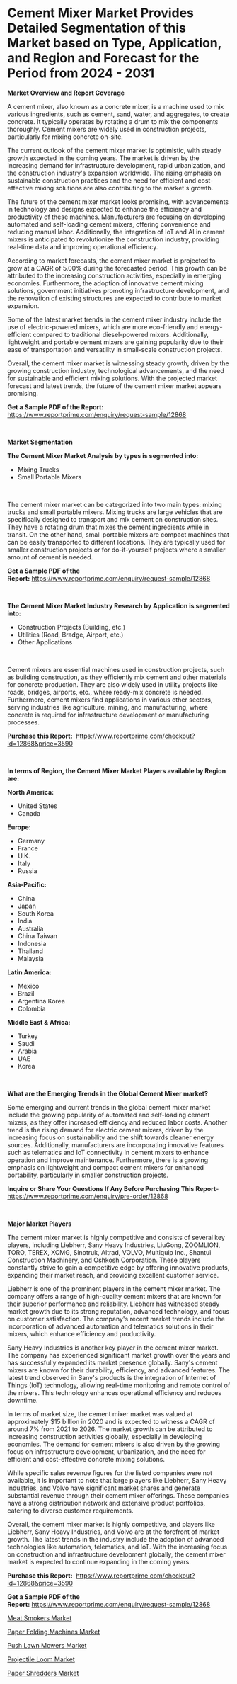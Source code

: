 <p><h1>Cement Mixer Market Provides Detailed Segmentation of this Market based on Type, Application, and Region and Forecast for the Period from 2024 - 2031</h1></p><p><strong>Market Overview and Report Coverage</strong></p>
<p><p>A cement mixer, also known as a concrete mixer, is a machine used to mix various ingredients, such as cement, sand, water, and aggregates, to create concrete. It typically operates by rotating a drum to mix the components thoroughly. Cement mixers are widely used in construction projects, particularly for mixing concrete on-site.</p><p>The current outlook of the cement mixer market is optimistic, with steady growth expected in the coming years. The market is driven by the increasing demand for infrastructure development, rapid urbanization, and the construction industry's expansion worldwide. The rising emphasis on sustainable construction practices and the need for efficient and cost-effective mixing solutions are also contributing to the market's growth.</p><p>The future of the cement mixer market looks promising, with advancements in technology and designs expected to enhance the efficiency and productivity of these machines. Manufacturers are focusing on developing automated and self-loading cement mixers, offering convenience and reducing manual labor. Additionally, the integration of IoT and AI in cement mixers is anticipated to revolutionize the construction industry, providing real-time data and improving operational efficiency.</p><p>According to market forecasts, the cement mixer market is projected to grow at a CAGR of 5.00% during the forecasted period. This growth can be attributed to the increasing construction activities, especially in emerging economies. Furthermore, the adoption of innovative cement mixing solutions, government initiatives promoting infrastructure development, and the renovation of existing structures are expected to contribute to market expansion.</p><p>Some of the latest market trends in the cement mixer industry include the use of electric-powered mixers, which are more eco-friendly and energy-efficient compared to traditional diesel-powered mixers. Additionally, lightweight and portable cement mixers are gaining popularity due to their ease of transportation and versatility in small-scale construction projects.</p><p>Overall, the cement mixer market is witnessing steady growth, driven by the growing construction industry, technological advancements, and the need for sustainable and efficient mixing solutions. With the projected market forecast and latest trends, the future of the cement mixer market appears promising.</p></p>
<p><strong>Get a Sample PDF of the Report:</strong> <a href="https://www.reportprime.com/enquiry/request-sample/12868">https://www.reportprime.com/enquiry/request-sample/12868</a></p>
<p>&nbsp;</p>
<p><strong>Market Segmentation</strong></p>
<p><strong>The Cement Mixer Market Analysis by types is segmented into:</strong></p>
<p><ul><li>Mixing Trucks</li><li>Small Portable Mixers</li></ul></p>
<p>&nbsp;</p>
<p><p>The cement mixer market can be categorized into two main types: mixing trucks and small portable mixers. Mixing trucks are large vehicles that are specifically designed to transport and mix cement on construction sites. They have a rotating drum that mixes the cement ingredients while in transit. On the other hand, small portable mixers are compact machines that can be easily transported to different locations. They are typically used for smaller construction projects or for do-it-yourself projects where a smaller amount of cement is needed.</p></p>
<p><strong>Get a Sample PDF of the Report:</strong>&nbsp;<a href="https://www.reportprime.com/enquiry/request-sample/12868">https://www.reportprime.com/enquiry/request-sample/12868</a></p>
<p>&nbsp;</p>
<p><strong>The Cement Mixer Market Industry Research by Application is segmented into:</strong></p>
<p><ul><li>Construction Projects (Building, etc.)</li><li>Utilities (Road, Bradge, Airport, etc.)</li><li>Other Applications</li></ul></p>
<p>&nbsp;</p>
<p><p>Cement mixers are essential machines used in construction projects, such as building construction, as they efficiently mix cement and other materials for concrete production. They are also widely used in utility projects like roads, bridges, airports, etc., where ready-mix concrete is needed. Furthermore, cement mixers find applications in various other sectors, serving industries like agriculture, mining, and manufacturing, where concrete is required for infrastructure development or manufacturing processes.</p></p>
<p><strong>Purchase this Report:</strong>&nbsp; <a href="https://www.reportprime.com/checkout?id=12868&price=3590">https://www.reportprime.com/checkout?id=12868&price=3590</a></p>
<p>&nbsp;</p>
<p><strong>In terms of Region, the Cement Mixer Market Players available by Region are:</strong></p>
<p>
    <p> <strong> North America: </strong>
        <ul>
            <li>United States</li>
            <li>Canada</li>
        </ul>
        </p> 
    <p> <strong> Europe: </strong>
        <ul>
            <li>Germany</li>
            <li>France</li>
            <li>U.K.</li>
            <li>Italy</li>
            <li>Russia</li>
        </ul>
        </p> 
    <p> <strong> Asia-Pacific: </strong>
        <ul>
            <li>China</li>
            <li>Japan</li>
            <li>South Korea</li>
            <li>India</li>
            <li>Australia</li>
            <li>China Taiwan</li>
            <li>Indonesia</li>
            <li>Thailand</li>
            <li>Malaysia</li>
        </ul>
        </p> 
    <p> <strong> Latin America: </strong>
        <ul>
            <li>Mexico</li>
            <li>Brazil</li>
            <li>Argentina Korea</li>
            <li>Colombia</li>
        </ul>
        </p> 
    <p> <strong> Middle East & Africa: </strong>
        <ul>
            <li>Turkey</li>
            <li>Saudi</li>
            <li>Arabia</li>
            <li>UAE</li>
            <li>Korea</li>
        </ul>
    </p>
    </p>
<p>&nbsp;</p>
<p><strong>What are the Emerging Trends in the Global Cement Mixer market?</strong></p>
<p><p>Some emerging and current trends in the global cement mixer market include the growing popularity of automated and self-loading cement mixers, as they offer increased efficiency and reduced labor costs. Another trend is the rising demand for electric cement mixers, driven by the increasing focus on sustainability and the shift towards cleaner energy sources. Additionally, manufacturers are incorporating innovative features such as telematics and IoT connectivity in cement mixers to enhance operation and improve maintenance. Furthermore, there is a growing emphasis on lightweight and compact cement mixers for enhanced portability, particularly in smaller construction projects.</p></p>
<p><strong>Inquire or Share Your Questions If Any Before Purchasing This Report</strong>- <a href="https://www.reportprime.com/enquiry/pre-order/12868">https://www.reportprime.com/enquiry/pre-order/12868</a></p>
<p>&nbsp;</p>
<p><strong>Major Market Players</strong></p>
<p><p>The cement mixer market is highly competitive and consists of several key players, including Liebherr, Sany Heavy Industries, LiuGong, ZOOMLION, TORO, TEREX, XCMG, Sinotruk, Altrad, VOLVO, Multiquip Inc., Shantui Construction Machinery, and Oshkosh Corporation. These players constantly strive to gain a competitive edge by offering innovative products, expanding their market reach, and providing excellent customer service.</p><p>Liebherr is one of the prominent players in the cement mixer market. The company offers a range of high-quality cement mixers that are known for their superior performance and reliability. Liebherr has witnessed steady market growth due to its strong reputation, advanced technology, and focus on customer satisfaction. The company's recent market trends include the incorporation of advanced automation and telematics solutions in their mixers, which enhance efficiency and productivity.</p><p>Sany Heavy Industries is another key player in the cement mixer market. The company has experienced significant market growth over the years and has successfully expanded its market presence globally. Sany's cement mixers are known for their durability, efficiency, and advanced features. The latest trend observed in Sany's products is the integration of Internet of Things (IoT) technology, allowing real-time monitoring and remote control of the mixers. This technology enhances operational efficiency and reduces downtime.</p><p>In terms of market size, the cement mixer market was valued at approximately $15 billion in 2020 and is expected to witness a CAGR of around 7% from 2021 to 2026. The market growth can be attributed to increasing construction activities globally, especially in developing economies. The demand for cement mixers is also driven by the growing focus on infrastructure development, urbanization, and the need for efficient and cost-effective concrete mixing solutions.</p><p>While specific sales revenue figures for the listed companies were not available, it is important to note that large players like Liebherr, Sany Heavy Industries, and Volvo have significant market shares and generate substantial revenue through their cement mixer offerings. These companies have a strong distribution network and extensive product portfolios, catering to diverse customer requirements.</p><p>Overall, the cement mixer market is highly competitive, and players like Liebherr, Sany Heavy Industries, and Volvo are at the forefront of market growth. The latest trends in the industry include the adoption of advanced technologies like automation, telematics, and IoT. With the increasing focus on construction and infrastructure development globally, the cement mixer market is expected to continue expanding in the coming years.</p></p>
<p><strong>Purchase this Report:</strong>&nbsp;&nbsp;<a href="https://www.reportprime.com/checkout?id=12868&price=3590">https://www.reportprime.com/checkout?id=12868&price=3590</a></p>
<p></p>
<p><strong>Get a Sample PDF of the Report:</strong>&nbsp;<a href="https://www.reportprime.com/enquiry/request-sample/12868">https://www.reportprime.com/enquiry/request-sample/12868</a></p>
<p><p><a href="https://github.com/rahu1506/Market-Research-Report-List-2/blob/main/meat-smokers-market.md">Meat Smokers Market</a></p><p><a href="https://github.com/rahu1505/Market-Research-Report-List-2/blob/main/paper-folding-machines-market.md">Paper Folding Machines Market</a></p><p><a href="https://github.com/rahu1503/Market-Research-Report-List-2/blob/main/push-lawn-mowers-market.md">Push Lawn Mowers Market</a></p><p><a href="https://github.com/rahu1501/Market-Research-Report-List-2/blob/main/projectile-loom-market.md">Projectile Loom Market</a></p><p><a href="https://github.com/rahu1502/Market-Research-Report-List-2/blob/main/paper-shredders-market.md">Paper Shredders Market</a></p></p>